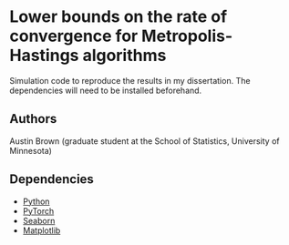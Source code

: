 # Lower bounds on the rate of convergence for Metropolis-Hastings algorithms

Simulation code to reproduce the results in my dissertation. The dependencies will need to be installed beforehand.

## Authors

Austin Brown (graduate student at the School of Statistics, University of Minnesota)

## Dependencies

* [Python](https://www.python.org)
* [PyTorch](http://pytorch.org/)
* [Seaborn](https://seaborn.pydata.org)
* [Matplotlib]([https://seaborn.pydata.org](https://matplotlib.org))
